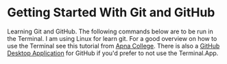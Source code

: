 # Getting Started With Git and GitHub
Learning Git and GitHub. The following commands below are to be run in the Terminal. I am using  Linux for learn git. For a good overview on how to use the Terminal see this tutorial from [Apna College](https://youtu.be/Ez8F0nW6S-w?si=mJsZaNA1MjiHrHY1). There is also a [GitHub Desktop Application](https://desktop.github.com/) for GitHub if you'd prefer to not use the Terminal.App.
